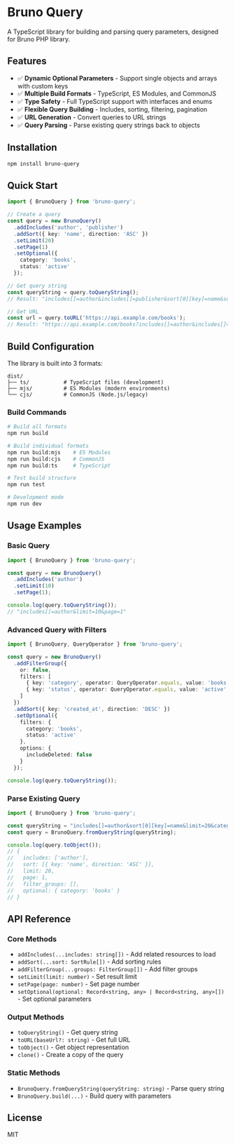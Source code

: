# Bruno Query

A TypeScript library for building and parsing query parameters, designed for Bruno PHP library.

## Features

- ✅ **Dynamic Optional Parameters** - Support single objects and arrays with custom keys
- ✅ **Multiple Build Formats** - TypeScript, ES Modules, and CommonJS
- ✅ **Type Safety** - Full TypeScript support with interfaces and enums
- ✅ **Flexible Query Building** - Includes, sorting, filtering, pagination
- ✅ **URL Generation** - Convert queries to URL strings
- ✅ **Query Parsing** - Parse existing query strings back to objects

## Installation

```bash
npm install bruno-query
```

## Quick Start

```typescript
import { BrunoQuery } from 'bruno-query';

// Create a query
const query = new BrunoQuery()
  .addIncludes('author', 'publisher')
  .addSort({ key: 'name', direction: 'ASC' })
  .setLimit(20)
  .setPage(1)
  .setOptional({
    category: 'books',
    status: 'active'
  });

// Get query string
const queryString = query.toQueryString();
// Result: "includes[]=author&includes[]=publisher&sort[0][key]=name&sort[0][direction]=ASC&limit=20&page=1&category=books&status=active"

// Get URL
const url = query.toURL('https://api.example.com/books');
// Result: "https://api.example.com/books?includes[]=author&includes[]=publisher&sort[0][key]=name&sort[0][direction]=ASC&limit=20&page=1&category=books&status=active"
```

## Build Configuration

The library is built into 3 formats:

```
dist/
├── ts/           # TypeScript files (development)
├── mjs/          # ES Modules (modern environments)
└── cjs/          # CommonJS (Node.js/legacy)
```

### Build Commands

```bash
# Build all formats
npm run build

# Build individual formats
npm run build:mjs    # ES Modules
npm run build:cjs    # CommonJS
npm run build:ts     # TypeScript

# Test build structure
npm run test

# Development mode
npm run dev
```

## Usage Examples

### Basic Query

```typescript
import { BrunoQuery } from 'bruno-query';

const query = new BrunoQuery()
  .addIncludes('author')
  .setLimit(10)
  .setPage(1);

console.log(query.toQueryString());
// "includes[]=author&limit=10&page=1"
```

### Advanced Query with Filters

```typescript
import { BrunoQuery, QueryOperator } from 'bruno-query';

const query = new BrunoQuery()
  .addFilterGroup({
    or: false,
    filters: [
      { key: 'category', operator: QueryOperator.equals, value: 'books' },
      { key: 'status', operator: QueryOperator.equals, value: 'active' }
    ]
  })
  .addSort({ key: 'created_at', direction: 'DESC' })
  .setOptional({
    filters: {
      category: 'books',
      status: 'active'
    },
    options: {
      includeDeleted: false
    }
  });

console.log(query.toQueryString());
```

### Parse Existing Query

```typescript
import { BrunoQuery } from 'bruno-query';

const queryString = "includes[]=author&sort[0][key]=name&limit=20&category=books";
const query = BrunoQuery.fromQueryString(queryString);

console.log(query.toObject());
// {
//   includes: ['author'],
//   sort: [{ key: 'name', direction: 'ASC' }],
//   limit: 20,
//   page: 1,
//   filter_groups: [],
//   optional: { category: 'books' }
// }
```

## API Reference

### Core Methods

- `addIncludes(...includes: string[])` - Add related resources to load
- `addSort(...sort: SortRule[])` - Add sorting rules
- `addFilterGroup(...groups: FilterGroup[])` - Add filter groups
- `setLimit(limit: number)` - Set result limit
- `setPage(page: number)` - Set page number
- `setOptional(optional: Record<string, any> | Record<string, any>[])` - Set optional parameters

### Output Methods

- `toQueryString()` - Get query string
- `toURL(baseUrl?: string)` - Get full URL
- `toObject()` - Get object representation
- `clone()` - Create a copy of the query

### Static Methods

- `BrunoQuery.fromQueryString(queryString: string)` - Parse query string
- `BrunoQuery.build(...)` - Build query with parameters

## License

MIT